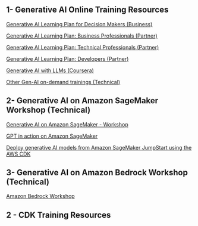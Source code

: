 ## 1- Generative AI Online Training Resources

[Generative AI Learning Plan for Decision Makers (Business)](https://explore.skillbuilder.aws/learn/learning_plan/view/1909/generative-ai-learning-plan-for-decision-makers)

[Generative AI Learning Plan: Business Professionals (Partner)](https://explore.skillbuilder.aws/learn/lp/1937/Generative%20AI%20Learning%20Plan%3A%20Business%20Professionals%20(Partner))

[Generative AI Learning Plan: Technical Professionals (Partner)](https://explore.skillbuilder.aws/learn/lp/1938/Generative%20AI%20Learning%20Plan%3A%20Technical%20Professionals%20(Partner))

[Generative AI Learning Plan: Developers (Partner)](https://explore.skillbuilder.aws/learn/lp/1939/Generative%20AI%20Learning%20Plan%3A%20Developers%20(Partner)%20) 

[Generative AI with LLMs (Coursera)](https://www.deeplearning.ai/courses/generative-ai-with-llms/)

[Other Gen-AI on-demand trainings (Technical)](https://github.com/bbonik/AWS-AIML-ondemand-trainings#generative-ai)

## 2- Generative AI on Amazon SageMaker Workshop (Technical)

[Generative AI on Amazon SageMaker - Workshop](https://catalog.us-east-1.prod.workshops.aws/workshops/972fd252-36e5-4eed-8608-743e84957f8e/en-US)

[GPT in action on Amazon SageMaker](https://catalog.us-east-1.prod.workshops.aws/workshops/63e7fe0e-d2c6-4098-aba8-9f3322eb61e5/en-US)

[Deploy generative AI models from Amazon SageMaker JumpStart using the AWS CDK](https://catalog.workshops.aws/genai-cdk-workshop/en-US)


## 3- Generative AI on Amazon Bedrock Workshop (Technical)

[Amazon Bedrock Workshop](https://catalog.us-east-1.prod.workshops.aws/workshops/a4bdb007-5600-4368-81c5-ff5b4154f518/en-US)


## 2 - CDK Training Resources

